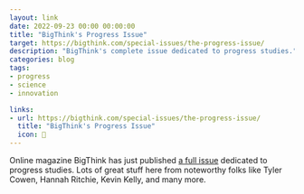```yaml
---
layout: link
date: 2022-09-23 00:00 00:00:00
title: "BigThink's Progress Issue"
target: https://bigthink.com/special-issues/the-progress-issue/
description: "BigThink's complete issue dedicated to progress studies."
categories: blog
tags:
- progress
- science
- innovation

links:
- url: https://bigthink.com/special-issues/the-progress-issue/
  title: "BigThink's Progress Issue"
  icon: 🧬
---
```


Online magazine BigThink has just published [a full issue](https://bigthink.com/special-issues/the-progress-issue/ "The Progress Issue") dedicated to progress studies. Lots of great stuff here from noteworthy folks like Tyler Cowen, Hannah Ritchie, Kevin Kelly, and many more.
